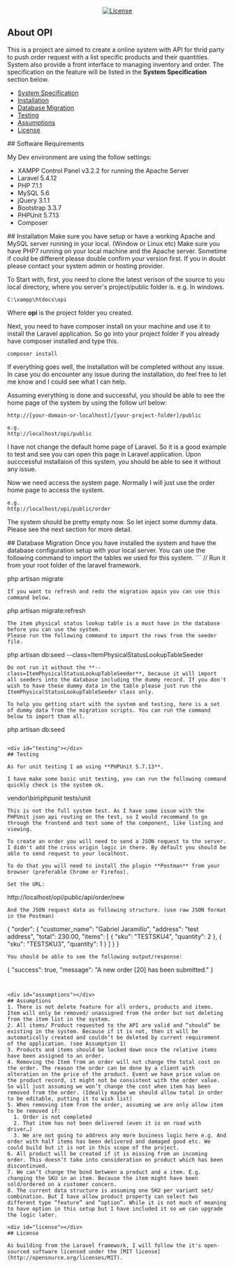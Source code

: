 <p align="center">
<a href="https://packagist.org/packages/laravel/framework"><img src="https://poser.pugx.org/laravel/framework/license.svg" alt="License"></a>
</p>

## About OPI

This is a project are aimed to create a online system with API for thrid party to push order request with a list specific products and their quantities. System also provide a front interface to managing inventory and order. The specification on the feature will be listed in the **System Specification** section below.

- [System Specification](#system_specification)
- [Installation](#installation)
- [Database Migration](#database_migration)
- [Testing](#testing)
- [Assumptions](#assumptions)
- [License](#license)

<div id="software_requirements"></div>
## Software Requirements

My Dev environment are using the follow settings:

- XAMPP Control Panel v3.2.2 for running the Apache Server
- Laravel 5.4.12
- PHP 7.1.1
- MySQL 5.6
- jQuery 3.1.1
- Bootstrap 3.3.7
- PHPUnit 5.7.13
- Composer

<div id="installation"></div>
## Installation
Make sure you have setup or have a working Apache and MySQL server running in your local. (Window or Linux etc)
Make sure you have PHP7 running on your local machine and the Apache server. Sometime if could be different please double confirm your version first. If you in doubt please contact your system admin or hosting provider.

To Start with, first, you need to clone the latest verison of the source to you local directory, where you server's project/public folder is.
e.g. In windows.
```
C:\xampp\htdocs\opi
```
Where **opi** is the project folder you created.

Next, you need to have composer install on your machine and use it to install the Laravel application. So go into your project folder if you already have composer installed and type this.
```
composer install
```
If everything goes well, the installation will be completed without any issue. In case you do encounter any issue during the installation, do feel free to let me know and I could see what I can help.

Assuming everything is done and successful, you should be able to see the home page of the system by using the follow url below:
```
http://[your-domain-or-localhost]/[your-project-folder]/public

e.g. 
http://localhost/opi/public
```
I have not change the default home page of Laravel. So it is a good example to test and see you can open this page in Laravel application. Upon succcessful installaion of this system, you should be able to see it without any issue.

Now we need access the system page. Normally I will just use the order home page to access the system.
```
e.g.
http://localhost/opi/public/order
```
The system should be pretty empty now. So let inject some dummy data. Please see the next section for more detail.

<div id="database_migration"></div>
## Database Migration
Once you have installed the system and have the database configuration setup with your local server. You can use the following command to import the tables we used for this system.
```
// Run it from your root folder of the laravel framework.

php artisan migrate
```
If you want to refresh and redo the migration again you can use this command below.
```
php artisan migrate:refresh
```
The item physical status lookup table is a must have in the database before you can use the system.
Please run the following command to import the rows from the seeder file.
```
php artisan db:seed --class=ItemPhysicalStatusLookupTableSeeder

```
Do not run it without the **--class=ItemPhysicalStatusLookupTableSeeder**, because it will import all seeders into the database including the dummy record. If you don't wish to have these dummy data in the table please just run the ItemPhysicalStatusLookupTableSeeder class only.

To help you getting start with the system and testing, here is a set of dummy data from the migration scripts. You can run the command below to import tham all.
```
php artisan db:seed
```

<div id="testing"></div>
## Testing

As for unit testing I am using **PHPUnit 5.7.13**.

I have make some basic unit testing, you can run the following command quickly check is the system ok.
```
vendor\bin\phpunit tests/unit
```
This is not the full system test. As I have some issue with the PHPUnit json api routing on the test, so I would recommand to go through the frontend and test some of the component, like listing and viewing.

To create an order you will need to send a JSON request to the server. I didn't add the cross origin logic in there. By default you should be able to send request to your localhost.

To do that you will need to install the plugin **Postman** from your browser (preferable Chrome or Firefox).

Set the URL:
```
http://localhost/opi/public/api/order/new
```
And the JSON request data as following structure. (use raw JSON format in the Postman)
```
{
  "order": {
    "customer_name": "Gabriel Jaramillo",
    "address": "test address",
    "total": 230.00,
    "items": [
      {
        "sku": "TESTSKU4",
        "quantity": 2
      },
      {
        "sku": "TESTSKU3",
        "quantity": 1
      }
    ]
  }
}
```
You should be able to see the following output/response:

```
{
    "success": true,
    "message": "A new order [20] has been submitted."
}
```


<div id="assumptions"></div>
## Assumptions
1. There is not delete feature for all orders, products and items. Item will only be removed/ unassigned from the order but not deleting from the item list in the system.
2. All items/ Product requested to the API are valid and “should” be existing in the system. Because if it is not, then it will be automatically created and couldn’t be deleted by current requirement of the application. (see Assumption 1)
3. Products and items should be locked down once the relative items have been assigned to an order.
4. Removing the Item from an order will not change the total cost on the order. The reason the order can be done by a client with alteration on the price of the product. Event we have price value on the product record, it might not be consistent with the order value. So will just assuming we won’t change the cost when item has been removed from the order. (Ideally maybe we should allow total in order to be editable, putting it to wish list)
5. When removing item from the order, assuming we are only allow item to be removed if:
  1. Order is not completed
  2. That item has not been delivered (even it is on road with driver…)
  3. We are not going to address any more business logic here e.g. And order with half items has been delivered and damaged good etc. We could build but it is not in this scope of the project.
6. All product will be created if it is missing from an incoming order. This doesn’t take into consideration on product which has been discontinued.
7. We can’t change the bond between a product and a item. E.g. changing the SKU in an item. Because the item might have been sold/ordered on a customer concern.
8. The current data structure is assuming one SKU per variant set/ combination. But I have allow product property can select two different type “feature” and “option”. While it is not much of meaning to have option in this setup but I have included it so we can upgrade the logic later.

<div id="license"></div>
## License

As building from the Laravel framework, I will follow the it's open-sourced software licensed under the [MIT license](http://opensource.org/licenses/MIT).
